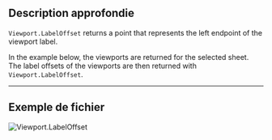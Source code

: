 ## Description approfondie
`Viewport.LabelOffset` returns a point that represents the left endpoint of the viewport label.

In the example below, the viewports are returned for the selected sheet. The label offsets of the viewports are then returned with `Viewport.LabelOffset`.
___
## Exemple de fichier

![Viewport.LabelOffset](./Revit.Elements.Viewport.LabelOffset_img.jpg)
